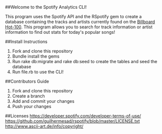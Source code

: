 ##Welcome to the Spotify Analytics CLI!

This program uses the Spotify API and the RSpotify gem to create a database containing the tracks and artists currently found on the [Billboard Hot-100](http://www.billboard.com/charts/hot-100). This program allows you to search for track information or artist information to find out stats for today's popular songs!

##Install Instructions
1. Fork and clone this repository
2. Bundle install the gems
3. Run rake db:migrate and rake db:seed to create the tables and seed the database
4. Run file.rb to use the CLI!

##Contributors Guide
1. Fork and clone this repository
2. Create a branch
3. Add and commit your changes
4. Push your changes


##Licenses
https://developer.spotify.com/developer-terms-of-use/
https://github.com/guilhermesad/rspotify/blob/master/LICENSE.txt
http://www.ascii-art.de/info/copyright/ 

